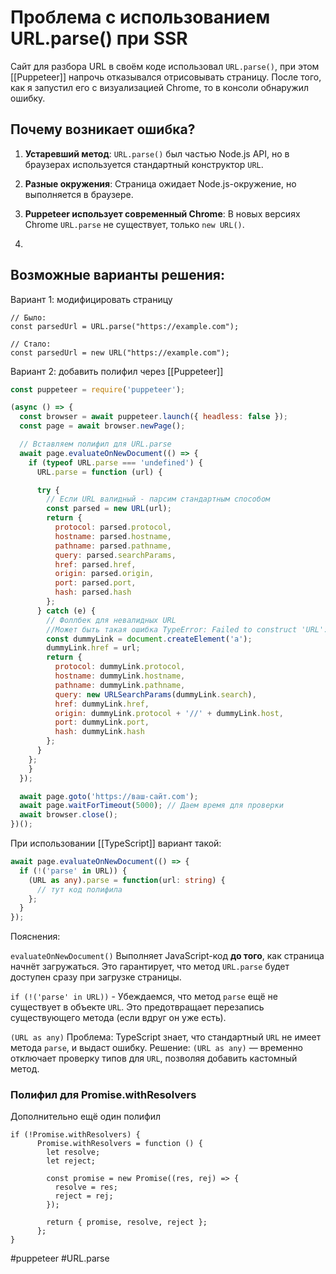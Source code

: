 
# Проблема с использованием URL.parse() при SSR

Сайт для разбора URL в своём коде использовал `URL.parse()`, при этом [[Puppeteer]] напрочь отказывался отрисовывать страницу. После того, как я запустил его с визуализацией Chrome, то в консоли обнаружил ошибку. 

## **Почему возникает ошибка?**

1. **Устаревший метод**: `URL.parse()` был частью Node.js API, но в браузерах используется стандартный конструктор `URL`.
    
2. **Разные окружения**: Страница ожидает Node.js-окружение, но выполняется в браузере.
    
3. **Puppeteer использует современный Chrome**: В новых версиях Chrome `URL.parse` не существует, только `new URL()`.
4. 

## Возможные варианты решения:

Вариант 1: модифицировать страницу

```
// Было:
const parsedUrl = URL.parse("https://example.com");

// Стало:
const parsedUrl = new URL("https://example.com");
```

Вариант 2: добавить полифил через [[Puppeteer]]

```js
const puppeteer = require('puppeteer');

(async () => {
  const browser = await puppeteer.launch({ headless: false });
  const page = await browser.newPage();

  // Вставляем полифил для URL.parse
  await page.evaluateOnNewDocument(() => {
    if (typeof URL.parse === 'undefined') {
      URL.parse = function (url) {

      try {
        // Если URL валидный - парсим стандартным способом
        const parsed = new URL(url);
        return {
          protocol: parsed.protocol,
          hostname: parsed.hostname,
          pathname: parsed.pathname,
          query: parsed.searchParams,
          href: parsed.href,
          origin: parsed.origin,
          port: parsed.port,
          hash: parsed.hash
        };
      } catch (e) {
        // Фоллбек для невалидных URL
        //Может быть такая ошибка TypeError: Failed to construct 'URL': Invalid URL
        const dummyLink = document.createElement('a');
        dummyLink.href = url;
        return {
          protocol: dummyLink.protocol,
          hostname: dummyLink.hostname,
          pathname: dummyLink.pathname,
          query: new URLSearchParams(dummyLink.search),
          href: dummyLink.href,
          origin: dummyLink.protocol + '//' + dummyLink.host,
          port: dummyLink.port,
          hash: dummyLink.hash
        };
      }
    };
    }
  });

  await page.goto('https://ваш-сайт.com');
  await page.waitForTimeout(5000); // Даем время для проверки
  await browser.close();
})();
```

При использовании [[TypeScript]] вариант такой:

```ts
await page.evaluateOnNewDocument(() => {
  if (!('parse' in URL)) {
    (URL as any).parse = function(url: string) {
      // тут код полифила
    };
  }
});
```

Пояснения:

`evaluateOnNewDocument()` Выполняет JavaScript-код **до того**, как страница начнёт загружаться.  Это гарантирует, что метод `URL.parse` будет доступен сразу при загрузке страницы.

`if (!('parse' in URL))` - Убеждаемся, что метод `parse` ещё не существует в объекте `URL`.  Это предотвращает перезапись существующего метода (если вдруг он уже есть).

`(URL as any)` Проблема:  TypeScript знает, что стандартный `URL` не имеет метода `parse`, и выдаст ошибку.  Решение: `(URL as any)` — временно отключает проверку типов для `URL`, позволяя добавить кастомный метод.


### Полифил для Promise.withResolvers

Дополнительно ещё один полифил

```
if (!Promise.withResolvers) {
      Promise.withResolvers = function () {
        let resolve;
        let reject;

        const promise = new Promise((res, rej) => {
          resolve = res;
          reject = rej;
        });

        return { promise, resolve, reject };
      };
}
```


#puppeteer #URL.parse